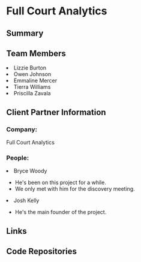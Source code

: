 <h1>Full Court Analytics</h1>

<h2>Summary</h2>

<h2>Team Members</h2>
  <li>Lizzie Burton</li>
  <li>Owen Johnson</li>
  <li>Emmaline Mercer</li>
  <li>Tierra Williams</li>
  <li>Priscilla Zavala</li>
  
<h2>Client Partner Information</h2>
<h3>Company:</h3>
Full Court Analytics
<h3>People:</h3>
  <li>Bryce Woody</li>
    <ul>
      <li>He's been on this project for a while.</li>
      <li>We only met with him for the discovery meeting.</li>
    </ul>
  <li>Josh Kelly</li>
    <ul>
      <li>He's the main founder of the project.</li>
    </ul>
<h2>Links</h2>

<h2>Code Repositories</h2>


